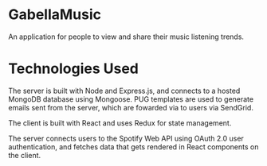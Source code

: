 # GabellaMusic
An application for people to view and share their music listening trends.

# Technologies Used
The server is built with Node and Express.js, and connects to a hosted MongoDB database using Mongoose. 
PUG templates are used to generate emails sent from the server, which are fowarded via to users via SendGrid.

The client is built with React and uses Redux for state management.

The server connects users to the Spotify Web API using OAuth 2.0 user authentication, and fetches data that
gets rendered in React components on the client.
